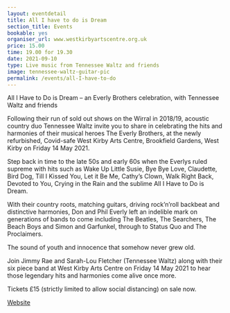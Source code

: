 ```yaml
---
layout: eventdetail
title: All I have to do is Dream
section_title: Events
bookable: yes
organiser_url: www.westkirbyartscentre.org.uk
price: 15.00
time: 19.00 for 19.30
date: 2021-09-10
type: Live music from Tennessee Waltz and friends
image: tennessee-waltz-guitar-pic
permalink: /events/all-I-have-to-do
---
```


All I Have to Do is Dream – an Everly Brothers celebration, with Tennessee Waltz and friends

Following their run of sold out shows on the Wirral in 2018/19, acoustic country duo Tennessee Waltz invite you to share in celebrating the hits and harmonies of their musical heroes The Everly Brothers, at the newly refurbished, Covid-safe West Kirby Arts Centre, Brookfield Gardens, West Kirby on Friday 14 May 2021.

Step back in time to the late 50s and early 60s when the Everlys ruled supreme with hits such as Wake Up Little Susie, Bye Bye Love, Claudette, Bird Dog, Till I Kissed You, Let it Be Me, Cathy’s Clown, Walk Right Back, Devoted to You, Crying in the Rain and the sublime All I Have to Do is Dream.

With their country roots, matching guitars, driving rock’n’roll backbeat and distinctive harmonies, Don and Phil Everly left an indelible mark on generations of bands to come including The Beatles, The Searchers, The Beach Boys and Simon and Garfunkel, through to Status Quo and The Proclaimers.

The sound of youth and innocence that somehow never grew old.

Join Jimmy Rae and Sarah-Lou Fletcher (Tennessee Waltz) along with their six piece band at West Kirby Arts Centre on Friday 14 May 2021 to hear those legendary hits and
harmonies come alive once more.

Tickets £15 (strictly limited to allow social distancing) on sale now.

[Website](http://www.tennesseewaltzduo.com/everly-brothers-concert)
